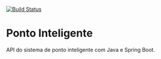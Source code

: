 [![Build Status](https://travis-ci.org/schreiber2011/ponto-inteligente-api.svg?branch=master)](https://travis-ci.org/schreiber2011/ponto-inteligente-api)

# Ponto Inteligente
API do sistema de ponto inteligente com Java e Spring Boot.
